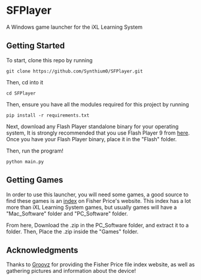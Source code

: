 
# SFPlayer
A Windows game launcher for the iXL Learning System
## Getting Started
To start, clone this repo by running
```
git clone https://github.com/Synthium0/SFPlayer.git
```
Then, cd into it
```
cd SFPlayer
```
Then, ensure you have all the modules required for this project by running
```
pip install -r requirements.txt
```
Next, download any Flash Player standalone binary for your operating system, It is strongly recommended that you use Flash Player 9 from [here](https://ia801806.us.archive.org/13/items/standaloneflashplayers/fp/fp_9/9.0.47.0/flashplayer9r47_win_standalone_debug.exe). Once you have your Flash Player binary, place it in the "Flash" folder.

Then, run the program!
```
python main.py
```
## Getting Games
In order to use this launcher, you will need some games, a good source to find these games is an [index](https://fpconnect.fisher-price.com/dssupdate/) on Fisher Price's website. This index has a lot more than iXL Learning System games, but usually games will have a "Mac_Software" folder and "PC_Software" folder.

From here, Download the .zip in the PC_Software folder, and extract it to a folder. Then, Place the .zip inside the "Games" folder.
## Acknowledgments
Thanks to [Groovz](https://www.youtube.com/channel/UCqcXpzBPk5JbYmW92IHBg3A) for providing the Fisher Price file index website, as well as gathering pictures and information about the device!